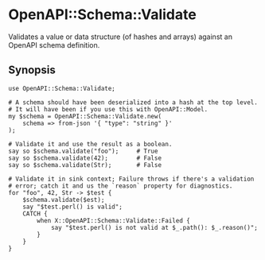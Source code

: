 # OpenAPI::Schema::Validate

Validates a value or data structure (of hashes and arrays) against an OpenAPI
schema definition.

## Synopsis

    use OpenAPI::Schema::Validate;

    # A schema should have been deserialized into a hash at the top level.
    # It will have been if you use this with OpenAPI::Model.
    my $schema = OpenAPI::Schema::Validate.new(
        schema => from-json '{ "type": "string" }'
    );

    # Validate it and use the result as a boolean.
    say so $schema.validate("foo");     # True
    say so $schema.validate(42);        # False
    say so $schema.validate(Str);       # False

    # Validate it in sink context; Failure throws if there's a validation
    # error; catch it and us the `reason` property for diagnostics.
    for "foo", 42, Str -> $test {
        $schema.validate($est);
        say "$test.perl() is valid";
        CATCH {
            when X::OpenAPI::Schema::Validate::Failed {
                say "$test.perl() is not valid at $_.path(): $_.reason()";
            }
        }
    }
